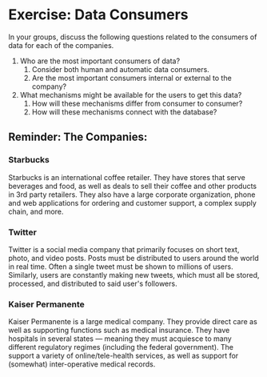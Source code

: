 # Exercise: Data Consumers

In your groups, discuss the following questions related to the consumers of data for each of the companies.

1. Who are the most important consumers of data?
    1. Consider both human and automatic data consumers.
    2. Are the most important consumers internal or external to the company?
2. What mechanisms might be available for the users to get this data?
    1. How will these mechanisms differ from consumer to consumer?
    2. How will these mechanisms connect with the database?

## Reminder: The Companies:

### Starbucks 

Starbucks is an international coffee retailer. They have stores that serve beverages and food, as well as deals to sell their coffee and other products in 3rd party retailers. They also have a large corporate organization, phone and web applications for ordering and customer support, a complex supply chain, and more.

### Twitter

Twitter is a social media company that primarily focuses on short text, photo, and video posts. Posts must be distributed to users around the world in real time. Often a single tweet must be shown to millions of users. Similarly, users are constantly making new tweets, which must all be stored, processed, and distributed to said user's followers.

### Kaiser Permanente

Kaiser Permanente is a large medical company. They provide direct care as well as supporting functions such as medical insurance. They have hospitals in several states — meaning they must acquiesce to many different regulatory regimes (including the federal government). The support a variety of online/tele-health services, as well as support for (somewhat) inter-operative medical records.